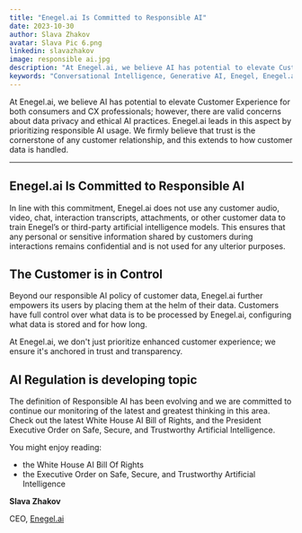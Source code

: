 ```yaml
---
title: "Enegel.ai Is Committed to Responsible AI"
date: 2023-10-30
author: Slava Zhakov
avatar: Slava Pic 6.png
linkedin: slavazhakov
image: responsible ai.jpg
description: "At Enegel.ai, we believe AI has potential to elevate Customer Experience for both consumers and CX professionals; however, there are valid concerns about data privacy and ethical AI practices. Enegel.ai leads in this aspect by prioritizing responsible AI usage. We firmly believe that trust is the cornerstone of any customer relationship, and this extends to how customer data is handled."
keywords: "Conversational Intelligence, Generative AI, Enegel, Enegel.ai, CX, Customer Experience, CX Improvement, Customer Satisfaction, Responsible AI" 
---
```


At Enegel.ai, we believe AI has potential to elevate Customer Experience for both consumers and CX professionals; however, there are valid concerns about data privacy and ethical AI practices. Enegel.ai leads in this aspect by prioritizing responsible AI usage. We firmly believe that trust is the cornerstone of any customer relationship, and this extends to how customer data is handled.

---

## Enegel.ai Is Committed to Responsible AI

In line with this commitment, Enegel.ai does not use any customer audio, video, chat, interaction transcripts, attachments, or other customer data to train Enegel’s or third-party artificial intelligence models. This ensures that any personal or sensitive information shared by customers during interactions remains confidential and is not used for any ulterior purposes.

## The Customer is in Control

Beyond our responsible AI policy of customer data, Enegel.ai further empowers its users by placing them at the helm of their data. Customers have full control over what data is to be processed by Enegel.ai, configuring what data is stored and for how long. 

At Enegel.ai, we don't just prioritize enhanced customer experience; we ensure it's anchored in trust and transparency.

## AI Regulation is developing topic

The definition of Responsible AI has been evolving and we are committed to continue our monitoring of the latest and greatest thinking in this area. Check out the latest White House AI Bill of Rights, and the President Executive Order on Safe, Secure, and Trustworthy Artificial Intelligence.

You might enjoy reading:
- the White House AI Bill Of Rights
- the Executive Order on Safe, Secure, and Trustworthy Artificial Intelligence

**Slava Zhakov**

CEO, [Enegel.ai](https://www.enegel.ai)